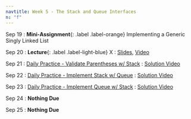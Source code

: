 ```yaml
---
navtitle: Week 5 - The Stack and Queue Interfaces
n: "f"
---
```


Sep 19
: **Mini-Assignment**{: .label .label-orange} Implementing a Generic Singly Linked List

Sep 20
: **Lecture**{: .label .label-light-blue} X
    : [Slides](), [Video]()

Sep 21
: [Daily Practice - Validate Parentheses w/ Stack](https://leetcode.com/problems/valid-parentheses/)
    : [Solution Video]()

Sep 22
: [Daily Practice - Implement Stack w/ Queue](https://leetcode.com/problems/implement-stack-using-queues/)
    : [Solution Video]()

Sep 23
: [Daily Practice - Implement Queue w/ Stack](https://leetcode.com/problems/implement-stack-using-queues/)
    : [Solution Video]()

Sep 24
: **Nothing Due**

Sep 25
: **Nothing Due**

